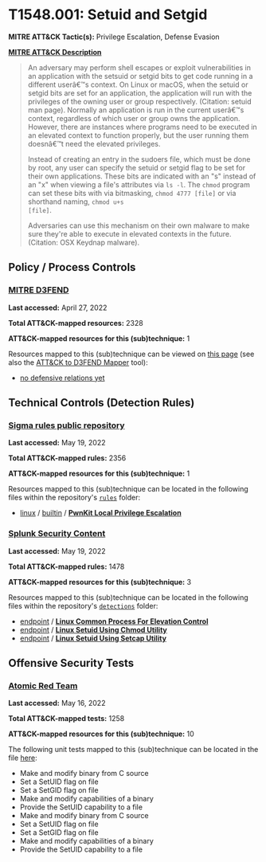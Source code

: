 # T1548.001: Setuid and Setgid
**MITRE ATT&CK Tactic(s):** Privilege Escalation, Defense Evasion

**[MITRE ATT&CK Description](https://attack.mitre.org/techniques/T1548/001)**
<blockquote>An adversary may perform shell escapes or exploit vulnerabilities in an application with the setsuid or setgid bits to get code running in a different userâ€™s context. On Linux or macOS, when the setuid or setgid bits are set for an application, the application will run with the privileges of the owning user or group respectively. (Citation: setuid man page). Normally an application is run in the current userâ€™s context, regardless of which user or group owns the application. However, there are instances where programs need to be executed in an elevated context to function properly, but the user running them doesnâ€™t need the elevated privileges.

Instead of creating an entry in the sudoers file, which must be done by root, any user can specify the setuid or setgid flag to be set for their own applications. These bits are indicated with an "s" instead of an "x" when viewing a file's attributes via <code>ls -l</code>. The <code>chmod</code> program can set these bits with via bitmasking, <code>chmod 4777 [file]</code> or via shorthand naming, <code>chmod u+s [file]</code>.

Adversaries can use this mechanism on their own malware to make sure they're able to execute in elevated contexts in the future.(Citation: OSX Keydnap malware).</blockquote>

## Policy / Process Controls
### [MITRE D3FEND](https://d3fend.mitre.org/)
**Last accessed:** April 27, 2022

**Total ATT&CK-mapped resources:** 2328

**ATT&CK-mapped resources for this (sub)technique:** 1

Resources mapped to this (sub)technique can be viewed on [this page](https://d3fend.mitre.org/) (see also the [ATT&CK to D3FEND Mapper](https://d3fend.mitre.org/tools/attack-mapper) tool):

* [no defensive relations yet](https://d3fend.mitre.org/techniques/d3f:nodefensiverelationsyet)

## Technical Controls (Detection Rules)
### [Sigma rules public repository](https://github.com/SigmaHQ/sigma)
**Last accessed:** May 19, 2022

**Total ATT&CK-mapped rules:** 2356

**ATT&CK-mapped resources for this (sub)technique:** 1

Resources mapped to this (sub)technique can be located in the following files within the repository's <code>[rules](https://github.com/SigmaHQ/sigma/tree/master/rules)</code> folder:

* [linux](https://github.com/SigmaHQ/sigma/tree/master/rules/linux/) / [builtin](https://github.com/SigmaHQ/sigma/tree/master/rules/linux/builtin/) / **[PwnKit Local Privilege Escalation](https://github.com/SigmaHQ/sigma/blob/master/rules/linux/builtin/lnx_pwnkit_local_privilege_escalation.yml)**

### [Splunk Security Content](https://github.com/splunk/security_content)
**Last accessed:** May 19, 2022

**Total ATT&CK-mapped rules:** 1478

**ATT&CK-mapped resources for this (sub)technique:** 3

Resources mapped to this (sub)technique can be located in the following files within the repository's <code>[detections](https://github.com/splunk/security_content/tree/develop/detections)</code> folder:

* [endpoint](https://github.com/splunk/security_content/tree/develop/detections/endpoint/) / **[Linux Common Process For Elevation Control](https://github.com/splunk/security_content/blob/develop/detections/endpoint/linux_common_process_for_elevation_control.yml)**
* [endpoint](https://github.com/splunk/security_content/tree/develop/detections/endpoint/) / **[Linux Setuid Using Chmod Utility](https://github.com/splunk/security_content/blob/develop/detections/endpoint/linux_setuid_using_chmod_utility.yml)**
* [endpoint](https://github.com/splunk/security_content/tree/develop/detections/endpoint/) / **[Linux Setuid Using Setcap Utility](https://github.com/splunk/security_content/blob/develop/detections/endpoint/linux_setuid_using_setcap_utility.yml)**


## Offensive Security Tests
### [Atomic Red Team](https://github.com/redcanaryco/atomic-red-team)
**Last accessed:** May 16, 2022

**Total ATT&CK-mapped tests:** 1258

**ATT&CK-mapped resources for this (sub)technique:** 10

The following unit tests mapped to this (sub)technique can be located in the file [here](https://github.com/redcanaryco/atomic-red-team/tree/master/atomics/T1548.001/T1548.001.yaml):

* Make and modify binary from C source
* Set a SetUID flag on file
* Set a SetGID flag on file
* Make and modify capabilities of a binary
* Provide the SetUID capability to a file
* Make and modify binary from C source
* Set a SetUID flag on file
* Set a SetGID flag on file
* Make and modify capabilities of a binary
* Provide the SetUID capability to a file

